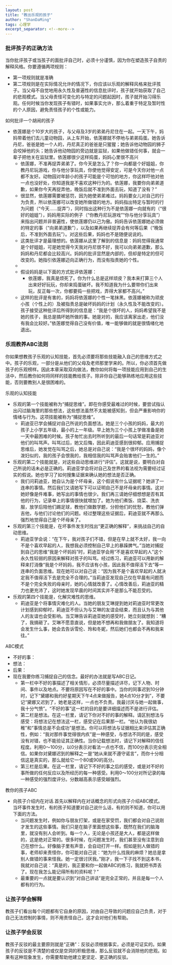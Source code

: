 ```yaml
---
layout: post
title: "教出乐观的孩子"
author: "ShanDaMing"
tags: 心理学
excerpt_separator: <!--more-->
---
```


<!--more-->

### 批评孩子的正确方法
当你批评孩子或当孩子的面批评自己时，必须十分谨慎，因为你在塑造孩子自责的解释风格。你要遵循两项规则：
* 第一项规则就是准确
* 第二项规则是在实际情况允许的情况下，你应该以乐观的解释风格来批评孩子。当父母不自觉地用永久性及普遍性的信息批评时，孩子就开始获取了自己的悲观模式。当父母责怪可变化的与特定的问题起因时，孩子就开始习得乐观。任何时候当你发现孩子有错时，如果事实允许，那么着重于特定及暂时性的个人原因，避免责怪孩子的个性或能力。

如何批评一个胡闹的孩子
* 依莲娜是个10岁大的孩子，与父母及3岁的弟弟丹尼住在一起。一天下午，妈妈带着他们去儿童动物园，从上车开始，依莲娜就不停地与弟弟捣蛋。她告诉丹尼，爸爸是她一个人的，丹尼真正的爸爸是只猩猩；她告诉他动物园的狮子会咬掉他的头；她告诉他动物园的旁边就是监狱，如果他做错任何事，就会一辈子把他关在监狱里。依莲娜很少这样捣蛋，妈妈心里很不高兴
	- 依莲娜，不准再捉弄弟弟了。你今天是怎么了？你一向都是个好姐姐，你教丹尼玩游戏，你与他分享玩具，你使他觉得安定，可是今天你对他一点都不友好。动物园对年龄小的孩子可能是个可怕的地方，你这样吓他对他一点也没好处，你知道我是不喜欢这种行为的。依莲娜，我要你向弟弟道歉，如果你今天再捉弄他，晚饭后就不准到外面去玩，知道了没有？”
	- 很显然，依莲娜需要被惩罚，因为她使弟弟难过。妈妈要女儿对自己的行为负责，所以依莲娜可以改变她所做错的地方。妈妈指出特定与暂时的行为问题（“今天……捉弄”），同时指出这种行为不是依莲娜一向就有的（“很好的姐姐”），妈妈用实际的例子（“你教丹尼玩游戏”“你与他分享玩具”）来指出问题并非普遍性，使依莲娜仍以己为傲。妈妈告诉依莲娜她必须做的特定的事（“向弟弟道歉”），以及如果再继续捉弄会有何等后果（“晚饭后，不准到外面去玩”）。对这些后果，妈妈也不是随便说说的。
	- 这类批评才是最理想的。依莲娜从这里了解到的信息是：妈妈觉得我通常是个好姐姐，可是她觉得今天我对丹尼很不好，我可以向弟弟道歉，那么妈妈和丹尼都会比较高兴。妈妈的批评显然是内部的，但却是特定的但可改变的。她指引依莲娜迈向正确行为，而没有指责她的个性。
	- 
	- 假设妈妈是以下面的方式批评依莲娜：
		+ 依莲娜，我真是烦死了。你为什么总是这样顽皮？我本来打算三个人出来好好玩玩，你却来捣蛋破坏。我不知道我为什么要带你们出来玩，反正每一次，你都要捣一些把戏，弄得大家都不高兴。”
	- 这样的批评是有害的，妈妈将依莲娜的个性一笔抹黑。依莲娜被称为顽皮小孩（个性上的）及被指责总是破坏妈妈的计划（永久性及不能改变的）。孩子接受这种批评后所得到的信息是：“我是个很坏的人，妈妈希望我不是她的孩子，我总是搞坏她所做的事。她是对的，我应该离家出走，他们没有我会比较好。”依莲娜觉得自己没有价值，唯一能够做的就是很情绪化地退出。

### 乐观教养ABC法则
你如果想教孩子乐观的认知技能，首先必须要将那些技能融入自己的思维方式之中。孩子的乐观，一部分是从他们的父母及老师那里学来的。所以，你必须首先做孩子的乐观榜样。因此本章采取双向做法，教你如何将每一项技能应用到自己的生活中，然后教你如何将同样的技能教给孩子。除非你自己能够熟练地应用这些技能，否则要教别人是很困难的。

乐观的认知技能
* 乐观的第一个技能被称为“捕捉思维”。即在你感受最难过的时候，要尝试指认出闪过脑海里的那些想法，这些想法虽然不太能被感知到，但会严重影响你的情绪与行为。这项技能被称为“捕捉思维”。
	- 莉迪亚已学会捕捉对自己所说的负面想法。她是三个小孩的妈妈，最大的孩子上小学五年级，最小的上一年级。早上她为三个小孩上学做准备是她一天中最困难的时候。孩子匆忙出去时所听到的最后一句话常是莉迪亚对他们的叫骂声。叫骂过后，她又后悔，因此莉迪亚感到很抑郁。应用捕捉思维后，她发觉在叫骂之后，她总是对自己说：“我是个很坏的妈妈，像个泼妇似的，我的孩子会恨我的，我相信我的叫骂声会贻害他们一生的。”
* 乐观的第二个技能就是，对这些自动思维进行“评估”。这就是说，要明白对自己所说的话未必是正确的。莉迪亚学会将对自己及世界的看法视为需要经过证实的假说。她也学习了如何搜集证据来确认她的想法是否正确。
	- 我们问莉迪亚，她自认为是个坏母亲，这个假说有什么证据呢？她讲了一连串的事情。然后我们又请她写下可以证明自己不是坏母亲的事情。这对她好像是件难事，她写出的事情也很少。我们再三请她仔细想想是否有其他的行为，记录单上的事情很快就增加了。她为他们煮饭、烧菜、洗衣服，放学后陪他们踢足球，教他们做数学题，分担他们的忧愁，教他们弹吉他，与他们讨论他们的问题。经过整理这些证据后，莉迪亚就不再那么强烈地觉得自己是个坏母亲了。
* 乐观的第三个技能是，在坏事件发生时找出“更正确的解释”，来挑战自己的自动思维。
	- 莉迪亚学会说：“在下午，我对孩子们不错，但是在早上就不太好，我一向不是个喜欢早起的人，我想我必须控制自己早上的暴躁脾气。”当她对捕捉到自己的思维“我是个坏妈妈”时，莉迪亚学会用“不是喜欢早起的人”这个永久性较弱的原因来解释对孩子的叫骂。经过练习，莉迪亚可以用新的解释来打消像“我是个坏妈妈，我不应该有小孩，因此我不值得活下去”等一连串的负面思维。现在她可以对自己说：“因为我不是个喜欢早起的人就决定我不值得活下去是完全不合理的。”当莉迪亚发现自己仅在早晨有问题而不是个完全失败的母亲时，她的心情就改善了。心情改善后，莉迪亚的精力也更充沛了，这时她发现早晨的时间其实并不是那么不能忍受的。
* 乐观的第四个技能是，化解灾难性的思维。
	- 莉迪亚是个将事情灾难化的人。当她的朋友艾琳提到她对莉迪亚时常更改计划感到抑郁时，莉迪亚不但认为与艾琳的友谊会结束，而且认为与其他人的友谊也会受影响。当艾琳告诉莉迪亚她的感受时，她立刻就想到：“糟了，我搞砸了。艾琳不愿意直说，但是她不想再和我做朋友了。我知道将会发生什么事，她会去告诉雪伦、玲和冬妮，然后她们也都会不再和我来往。”

ABC模式
* 不好的事：
* 想法：
* 后果：
* 现在我要你练习捕捉自己的信念。最好的办法就是写ABC日记。
	- 第一栏中不好的事描述了相关情形，必须尽量描述详尽，记下人物、时间、事件以及地点。不要将原因写在不好的事中。当你的同事迟到10分钟时，记下“黛娜和我约好星期天下午4点来做报告，她4点10分才到”，不要记“黛娜又迟到了，她老是这样，一点也不负责。我最讨厌与她一起做事，我十分气愤”。“不好的事”这一栏的目的是要详细描述而不是进行评估。
	- 第二栏是想法。在这一栏里，请记下你对不好的事的解释。请区别想法与感受：将想法记在想法这一栏，感受记在后果那一栏。“他认为我很幼稚”和“事情总是不会成功”是想法。你可以将想法与证据相比来评估其正确性，例如：“我对那件事觉得很内疚”是一种感受，与想法不同的是，感受没有对错，也不能验证其正确性。当你记载想法时，请记下对解释的信任程度。利用0～100分，以0分表示对看法一点也不信，而100分表示完全相信。如果你对黛娜迟到的解释之一是“她从来就不遵守诺言”，而你十分相信这是真实的，那么就给它一个80或90的高分。
	- 第三栏是后果。在这一栏里，请记下不好的事之后的感受，或是对不好的事所做的任何反应以及所经历的每一种感受。利用0～100分对所记录的每一种感受的强烈度评分。分数越高表示感受越强烈。
	
教你的孩子ABC
* 向孩子介绍内在对话.首先以解释内在对话概念的形式向孩子介绍ABC模式。当坏事件发生时，有的孩子知道要对自己说什么话，有的则不知道，你可以用下面的方法。
	- 当问题发生时，例如你与朋友打架，或是在家受罚，我们都会对自己说刚才发生的这些事情。我们只是在脑子里面想这些事，既然在我们的脑海里，就没有别人会听到。每一个人，无论是小孩还是大人，都是这样做的，这是绝对正常的。很多时候，在问题发生时，我们甚至没有注意到自己在想什么。好像脑子里有声音，会自动打开一样。假如是别人做错的事，老师却来责怪你，你可能对自己说：“她为什么找我的麻烦？她总是拿别人做错的事来怪我。她一定很讨厌我。”刚才，我一下子找不到这本书，我就对自己说：“真是的，我正要和你一起做ABC的练习，我就把书弄丢了。现在我怎么能记得所有的资料呢？”
	- 最重要的一点就是要认识到“对自己讲话”是完全正常的，并且是每一个人都有的行为。


### 让孩子学会解释
教孩子们看出每个问题都有它自身的原因，对由自己导致的问题应自己负责，对于自己无法控制的事情，则不用责怪自己，这才会对他们有帮助。

### 让孩子学会反驳
教孩子反驳的最主要原则就是“正确”：反驳必须根据事实，必须是可证实的。如果孩子的反驳是不清楚的或仅是空洞的积极思维，那么反驳就不会消除他的悲观。如果有这种现象发生，你需要帮助他建立更坚定、更正确的反驳。








































	
	
	
	
	
	
	
	
	
	
	
	
	
	
	
